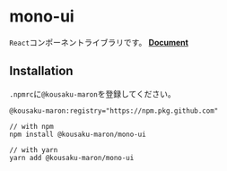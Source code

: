 # mono-ui

`React`コンポーネントライブラリです。
**[Document](https://kousaku-maron.github.io/mono-ui/)**



## Installation

`.npmrc`に`@kousaku-maron`を登録してください。

```
@kousaku-maron:registry="https://npm.pkg.github.com"
```

```
// with npm
npm install @kousaku-maron/mono-ui

// with yarn
yarn add @kousaku-maron/mono-ui
```
